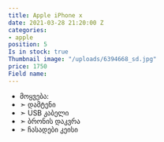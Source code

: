 ```yaml
---
title: Apple iPhone x
date: 2021-03-28 21:20:00 Z
categories:
- apple
position: 5
Is in stock: true
Thumbnail image: "/uploads/6394668_sd.jpg"
price: 1750
Field name: 
---
```


* მოყვება: 
* ➣ დამტენი
* ➣ USB კაბელი
* ➣ ბრონის დაკვრა
* ➣ ჩასადები კეისი